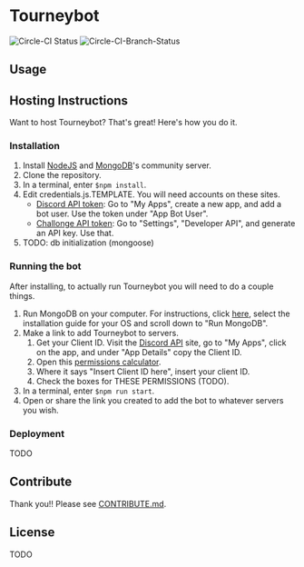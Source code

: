 # Tourneybot
![Circle-CI Status](https://circleci.com/gh/:owner/:repo.svg?style=shield&circle-token=:circle-token)
![Circle-CI-Branch-Status](https://circleci.com/gh/:owner/:repo/tree/:branch.png?circle-token=:circle-token)
## Usage


## Hosting Instructions
Want to host Tourneybot? That's great! Here's how you do it. 
### Installation
1. Install [NodeJS](https://nodejs.org/en/) and [MongoDB](https://www.mongodb.com/download-center#community)'s community server.
1. Clone the repository.
1. In a terminal, enter `$npm install`. 
1. Edit credentials.js.TEMPLATE. You will need accounts on these sites.
   * [Discord API token](https://discordapi.com/): Go to "My Apps", create a new app, and add a bot user. Use the token under "App Bot User". 
   * [Challonge API token](https://challonge.com/): Go to "Settings", "Developer API", and generate an API key. Use that. 
1. TODO: db initialization (mongoose)

### Running the bot
After installing, to actually run Tourneybot you will need to do a couple things. 
1. Run MongoDB on your computer. For instructions, click [here](https://docs.mongodb.com/getting-started/shell/installation/), select the installation guide for your OS and scroll down to "Run MongoDB".
1. Make a link to add Tourneybot to servers. 
   1. Get your Client ID. Visit the [Discord API](https://discordapi.com/) site, go to "My Apps", click on the app, and under "App Details" copy the Client ID. 
   1. Open this [permissions calculator](https://discordapi.com/permissions.html). 
   1. Where it says "Insert Client ID here", insert your client ID. 
   1. Check the boxes for THESE PERMISSIONS (TODO).  
1. In a terminal, enter `$npm run start`. 
1. Open or share the link you created to add the bot to whatever servers you wish. 

### Deployment
TODO

## Contribute

Thank you!! Please see [CONTRIBUTE.md](CONTRIBUTE.md).

## License
TODO
